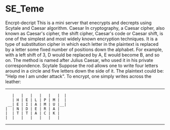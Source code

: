 SE_Teme
=======
Encrpt-decript 
This is a mini server that enecrypts and decrepts using Scytale and Caesar algorithm.
Caesar
In cryptography, a Caesar cipher, also known as Caesar's cipher, the shift cipher, Caesar's code or Caesar shift, is one of the simplest and most widely known encryption techniques. It is a type of substitution cipher in which each letter in the plaintext is replaced by a letter some fixed number of positions down the alphabet. For example, with a left shift of 3, D would be replaced by A, E would become B, and so on. The method is named after Julius Caesar, who used it in his private correspondence.
Scytale
Suppose the rod allows one to write four letters around in a circle and five letters down the side of it. The plaintext could be: "Help me I am under attack".
To encrypt, one simply writes across the leather:
_____________________________________________________________
       |   |   |   |   |   |  |
       | H | E | L | P | M |  |
     __| E | I | A | M | U |__| 
    |  | N | D | E | R | A |
    |  | T | T | A | C | K |
    |  |   |   |   |   |   |
_____________________________________________________________


